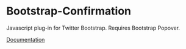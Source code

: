 Bootstrap-Confirmation
======================

Javascript plug-in for Twitter Bootstrap. Requires Bootstrap Popover.

[Documentation](http://mistic100.github.io/Bootstrap-Confirmation/)
